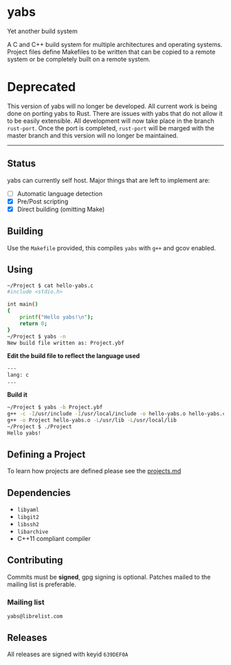 # yabs
Yet another build system

A C and C++ build system for multiple architectures and operating systems.
Project files define Makefiles to be written that can be copied to a remote
system or be completely built on a remote system.


# Deprecated
This version of yabs will no longer be developed. All current work is being
done on porting yabs to Rust. There are issues with yabs that do not allow it
to be easily extensible. All development will now take place in the branch
`rust-port`. Once the port is completed, `rust-port` will be marged with the
master branch and this version will no longer be maintained.

---

## Status
yabs can currently self host. Major things that are left to implement are:

- [ ] Automatic language detection
- [x] Pre/Post scripting
- [x] Direct building (omitting Make)

## Building

Use the `Makefile` provided, this compiles `yabs` with `g++` and gcov enabled.

## Using
```bash
~/Project $ cat hello-yabs.c
#include <stdio.h>

int main()
{
	printf("Hello yabs!\n");
	return 0;
}
~/Project $ yabs -n
New build file written as: Project.ybf
```
**Edit the build file to reflect the language used**
```bash
---
lang: c
...
```
**Build it**
```bash
~/Project $ yabs -b Project.ybf
g++ -c -I/usr/include -I/usr/local/include -o hello-yabs.o hello-yabs.c
g++ -o Project hello-yabs.o -L/usr/lib -L/usr/local/lib
~/Project $ ./Project
Hello yabs!

```

## Defining a Project

To learn how projects are defined please see the [projects.md](projects.md)

## Dependencies
- `libyaml`
- `libgit2`
- `libssh2`
- `libarchive`
- C++11 compliant compiler

## Contributing
Commits must be **signed**, gpg signing is optional. Patches mailed to the 
mailing list is preferable.

### Mailing list
`yabs@librelist.com`

## Releases
All releases are signed with keyid `639DEF0A`
